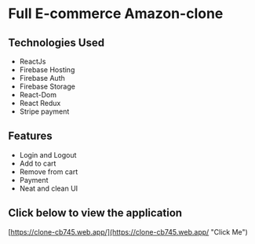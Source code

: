# Full E-commerce Amazon-clone

## Technologies Used
* ReactJs
* Firebase Hosting
* Firebase Auth
* Firebase Storage
* React-Dom
* React Redux
* Stripe payment

## Features
* Login and Logout
* Add to cart
* Remove from cart
* Payment
* Neat and clean UI


## Click below to view the application ##
[https://clone-cb745.web.app/](https://clone-cb745.web.app/ "Click Me")
